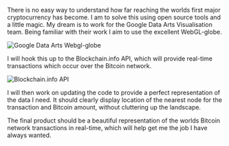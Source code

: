 There is no easy way to understand how far reaching the worlds first major cryptocurrency has become.  I am to solve this using open source tools and a little magic.
My dream is to work for the Google Data Arts Visualisation team.  Being familiar with their work I aim to use the excellent WebGL-globe.


![Google Data Arts Webgl-globe](https://github-camo.global.ssl.fastly.net/e4e28e8ec9b5f33b9665943b2e9c3df61eb7f220/687474703a2f2f342e62702e626c6f6773706f742e636f6d2f2d6e4236586e5467623441412f54634c51346752427466492f4141414141414141482d552f766232477568504e36614d2f676c6f62652e706e67)


I will hook this up to the Blockchain.info API, which will provide real-time transactions which occur over the Bitcoin network. 


![Blockchain.info API](http://i.imgur.com/DaSPmEg.jpg)


I will then work on updating the code to provide a perfect representation of the data I need.  It should clearly display location of the nearest node for the transaction and Bitcoin amount, without cluttering up the landscape.


The final product should be a beautiful representation of the worlds Bitcoin network transactions in real-time, which will help get me the job I have always wanted.
